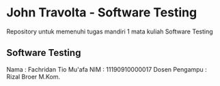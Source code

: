 # John Travolta - Software Testing

Repository untuk memenuhi tugas mandiri 1 mata kuliah Software Testing

## Software Testing

Nama : Fachridan Tio Mu'afa
NIM  : 11190910000017
Dosen Pengampu : Rizal Broer M.Kom.
